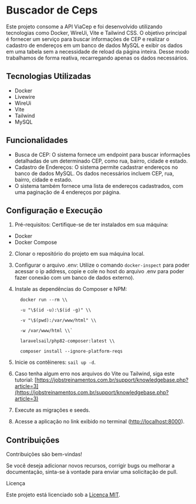 # Buscador de Ceps

Este projeto consome a API ViaCep e foi desenvolvido utilizando tecnologias como Docker, WireUi, Vite e Tailwind CSS. O objetivo principal é fornecer um serviço para buscar informações de CEP e realizar o cadastro de endereços em um banco de dados MySQL e exibir os dados em uma tabela sem a necessidade de reload da página inteira. Desse modo trabalhamos de forma reativa, recarregando apenas os dados necessários.

## Tecnologias Utilizadas

- Docker
- Livewire
- WireUi
- Vite
- Tailwind
- MySQL

## Funcionalidades

- Busca de CEP: O sistema fornece um endpoint para buscar informações detalhadas de um determinado CEP, como rua, bairro, cidade e estado.
- Cadastro de Endereços: O sistema permite cadastrar endereços no banco de dados MySQL. Os dados necessários incluem CEP, rua, bairro, cidade e estado.
- O sistema também fornece uma lista de endereços cadastrados, com uma paginação de 4 endereços por página.

## Configuração e Execução

1. Pré-requisitos:
   Certifique-se de ter instalados em sua máquina:

- Docker
- Docker Compose

2. Clonar o repositório do projeto em sua máquina local.
3. Configurar o arquivo .env:
   Utilize o comando `docker-inspect` para poder acessar o ip address, copie e cole no host do arquivo .env para poder fazer conexão com um banco de dados externo).
4. Instale as dependências do Composer e NPM:

         docker run --rm \\

         -u "\$(id -u):\$(id -g)" \\

         -v "\$(pwd):/var/www/html" \\

         -w /var/www/html \\`

         laravelsail/php82-composer:latest \\

         composer install --ignore-platform-reqs

   
5. Inicie os contêineres: `sail up -d`.
6. Caso tenha algum erro nos arquivos do Vite ou Tailwind, siga este tutorial: [https://jobstreinamentos.com.br/support/knowledgebase.php?article=3](https://jobstreinamentos.com.br/support/knowledgebase.php?article=3)
7. Execute as migrações e seeds.
8. Acesse a aplicação no link exibido no terminal ([http://localhost:8000](http://localhost:8000/)).
   
## Contribuições
Contribuições são bem-vindas! 

Se você deseja adicionar novos recursos, corrigir bugs ou melhorar a documentação, sinta-se à vontade para enviar uma solicitação de pull.


Licença

Este projeto está licenciado sob a [Licença MIT](https://opensource.org/licenses/MIT).

